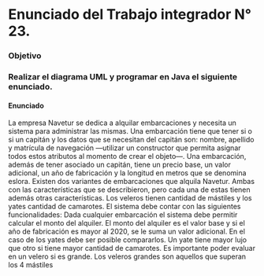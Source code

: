 # Enunciado del Trabajo integrador N° 23.


### Objetivo
### Realizar el diagrama UML y programar en Java el siguiente enunciado. 

#### Enunciado

La empresa Navetur se dedica a alquilar embarcaciones y necesita un sistema para administrar las mismas. 
Una embarcación tiene que tener si o si un capitán y los datos que se necesitan del capitán son: nombre, apellido y matrícula de navegación —utilizar un constructor que permita asignar todos estos atributos al momento de crear el objeto—.
Una embarcación, además de tener asociado un capitán, tiene un precio base, un valor adicional, un año de fabricación y la longitud en metros que se denomina eslora.
Existen dos variantes de embarcaciones que alquila Navetur. Ambas con las características que se describieron, pero cada una de estas tienen además otras características. Los veleros tienen cantidad de mástiles y los yates cantidad de camarotes. 
El sistema debe contar con las siguientes funcionalidades:
Dada cualquier embarcación el sistema debe permitir calcular el monto del alquiler. El monto del alquiler es el valor base y si el año de fabricación es mayor al 2020, se le suma un valor adicional.
En el caso de los yates debe ser posible compararlos. Un yate tiene mayor lujo que otro si tiene mayor cantidad de camarotes.
Es importante poder evaluar en un velero si es grande. Los veleros grandes son aquellos que superan los 4 mástiles